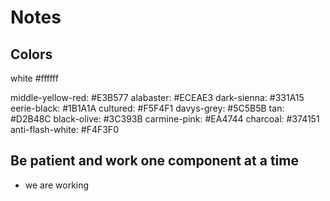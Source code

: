 # Notes

## Colors

white #ffffff

middle-yellow-red: #E3B577
alabaster: #ECEAE3
dark-sienna: #331A15
eerie-black: #1B1A1A
cultured: #F5F4F1
davys-grey: #5C5B5B
tan: #D2B48C
black-olive: #3C393B
carmine-pink: #EA4744
charcoal: #374151
anti-flash-white: #F4F3F0

## Be patient and work one component at a time

* we are working 
